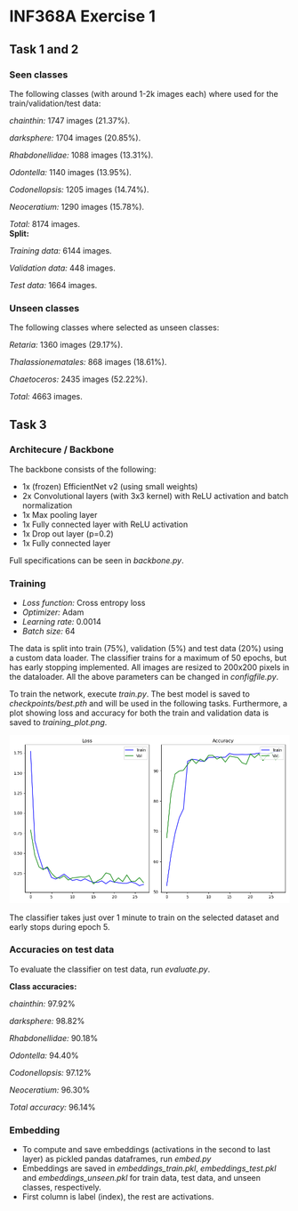 # INF368A Exercise 1

## Task 1 and 2
### Seen classes
The following classes (with around 1-2k images each) where used for the train/validation/test data:

*chainthin:* 1747 images (21.37%).                                                                                                                                                                                                                                      

*darksphere:* 1704 images (20.85%).                                                                                                                                                                                                                                     

*Rhabdonellidae:* 1088 images (13.31%).                                                                                                                                                                                                                                 

*Odontella:* 1140 images (13.95%).                                                                                                                                                                                                                                      

*Codonellopsis:* 1205 images (14.74%).                                                                                                                                                                                                                                  

*Neoceratium:* 1290 images (15.78%).                                                                                                                                                                                                                                    

*Total:* 8174 images.                                                                                                                                                                                                                                                     
**Split:**

*Training data:* 6144 images.                                                                                                                                                                                                                                             

*Validation data:* 448 images.                                                                                                                                                                                                                                            

*Test data:* 1664 images. 

### Unseen classes
The following classes where selected as unseen classes:

*Retaria:* 1360 images (29.17%).

*Thalassionematales:* 868 images (18.61%).

*Chaetoceros:* 2435 images (52.22%).

*Total:* 4663 images.

## Task 3
### Architecure / Backbone
The backbone consists of the following:
- 1x (frozen) EfficientNet v2 (using small weights)
- 2x Convolutional layers (with 3x3 kernel) with ReLU activation and batch normalization
- 1x Max pooling layer
- 1x Fully connected layer with ReLU activation
- 1x Drop out layer (p=0.2)
- 1x Fully connected layer

Full specifications can be seen in *backbone.py*. 

### Training
- *Loss function:* Cross entropy loss
- *Optimizer:* Adam
- *Learning rate:* 0.0014
- *Batch size:* 64

The data is split into train (75%), validation (5%) and test data (20%) using a custom data loader. The classifier trains for a maximum of 50 epochs, but has early stopping implemented. All images are resized to 200x200 pixels in the dataloader. All the above parameters can be changed in *configfile.py*.

To train the network, execute *train.py*. The best model is saved to *checkpoints/best.pth* and will be used in the following tasks. Furthermore, a plot showing loss and accuracy for both the train and validation data is saved to *training_plot.png*.

![Loss and accuracy plot during](training_plot.png)

The classifier takes just over 1 minute to train on the selected dataset and early stops during epoch 5.

### Accuracies on test data
To evaluate the classifier on test data, run *evaluate.py*.

**Class accuracies:**

*chainthin:* 97.92%

*darksphere:* 98.82%

*Rhabdonellidae:* 90.18%

*Odontella:* 94.40%

*Codonellopsis:* 97.12%

*Neoceratium:* 96.30%

*Total accuracy:* 96.14%






### Embedding
- To compute and save embeddings (activations in the second to last layer) as pickled pandas dataframes, run *embed.py*
- Embeddings are saved in *embeddings_train.pkl*, *embeddings_test.pkl* and *embeddings_unseen.pkl* for train data, test data, and unseen classes, respectively.
- First column is label (index), the rest are activations.

